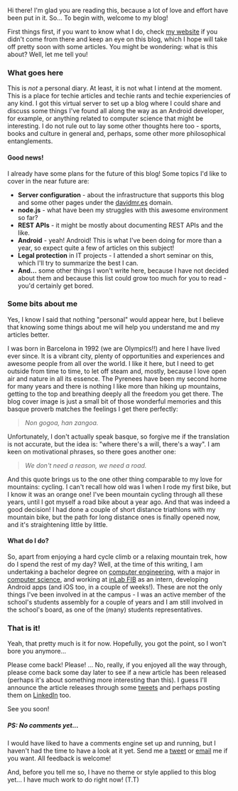 Hi there! I'm glad you are reading this, because a lot of love and effort have been put in it. So... To begin with, welcome to my blog!

First things first, if you want to know what I do, check [my website](http://davidmr.es) if you didn't come from there and keep an eye on this blog, which I hope will take off pretty soon with some articles. You might be wondering: what is this about? Well, let me tell you!


### What goes here ###

This is *not* a personal diary. At least, it is not what I intend at the moment. This is a place for techie articles and techie rants and techie experiencies of any kind. I got this virtual server to set up a blog where I could share and discuss some things I've found all along the way as an Android developer, for example, or anything related to computer science that might be interesting. I do not rule out to lay some other thoughts here too - sports, books and culture in general and, perhaps, some other more philosophical entanglements.


#### Good news! ####

I already have some plans for the future of this blog! Some topics I'd like to cover in the near future are:

- **Server configuration** - about the infrastructure that supports this blog and some other pages under the [davidmr.es](http://davidmr.es) domain.
- **node.js** - what have been my struggles with this awesome environment so far?
- **REST APIs** - it might be mostly about documenting REST APIs and the like.
- **Android** - yeah! Android! This is what I've been doing for more than a year, so expect quite a few of articles on this subject!
- **Legal protection** in IT projects - I attended a short seminar on this, which I'll try to summarize the best I can.
- **And...** some other things I won't write here, because I have not decided about them and because this list could grow too much for you to read - you'd certainly get bored.


### Some bits about me ###

Yes, I know I said that nothing "personal" would appear here, but I believe that knowing some things about me will help you understand me and my articles better.

I was born in Barcelona in 1992 (we are Olympics!!) and here I have lived ever since. It is a vibrant city, plenty of opportunities and experiences and awesome people from all over the world. I like it here, but I need to get outside  from time to time, to let off steam and, mostly, because I love open air and nature in all its essence. The Pyrenees have been my second home for many years and there is nothing I like more than hiking up mountains, getting to the top and breathing deeply all the freedom you get there. The blog cover image is just a small bit of those wonderful memories and this basque proverb matches the feelings I get there perfectly:

> *Non gogoa, han zangoa.*

Unfortunately, I don't actually speak basque, so forgive me if the translation is not accurate, but the idea is: "where there's a will, there's a way". I am keen on motivational phrases, so there goes another one:

> *We don't need a reason, we need a road.*

And this quote brings us to the one other thing comparable to my love for mountains: cycling. I can't recall how old was I when I rode my first bike, but I know it was an orange one! I've been mountain cycling through all these years, until I got myself a road bike about a year ago. And that was indeed a good decision! I had done a couple of short distance triathlons with my mountain bike, but the path for long distance ones is finally opened now, and it's straightening little by little.


#### What do I do? ####

So, apart from enjoying a hard cycle climb or a relaxing mountain trek, how do I spend the rest of my day? Well, at the time of this writing, I am undertaking a bachelor degree on [computer engineering](http://www.fib.upc.edu/en.html), with a major in [computer science](http://www.fib.upc.edu/en/estudiar-enginyeria-informatica/especialitats-grau/computacio.html), and working at [inLab FIB](http://inlab.fib.upc.edu/en) as an intern, developing Android apps (and iOS too, in a couple of weeks!). These are not the only things I've been involved in at the campus - I was an active member of the school's students assembly for a couple of years and I am still involved in the school's board, as one of the (many) students representatives.


### That is it! ###

Yeah, that pretty much is it for now. Hopefully, you got the point, so I won't bore you anymore...

Please come back! Please! ... No, really, if you enjoyed all the way through, please come back some day later to see if a new article has been released (perhaps it's about something more interesting than this). I guess I'll announce the article releases through some [tweets](https://twitter.com/nihilsinecaos) and perhaps posting them on [LinkedIn](https://www.linkedin.com/in/davidmartinezrodriguez) too.

See you soon!


##### PS: No comments yet... #####

I would have liked to have a comments engine set up and running, but I haven't had the time to have a look at it yet. Send me a [tweet](https://twitter.com/nihilsinecaos) or [email](mailto:davidmr.web@gmail.com) me if you want. All feedback is welcome!

And, before you tell me so, I have no theme or style applied to this blog yet... I have much work to do right now! (T.T)
